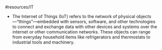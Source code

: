 #resources/IT  

- The Internet of Things (IoT) refers to the network of physical objects—“things”—embedded with sensors, software, and other technologies to connect and exchange data with other devices and systems over the internet or other communication networks. These objects can range from everyday household items like refrigerators and thermostats to industrial tools and machinery.